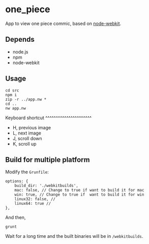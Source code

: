 one_piece
=========

App to view one piece commic, based on [node-webkit](https://github.com/rogerwang/node-webkit).

Depends
----------

* node.js
* npm
* node-webkit

Usage
---------

    cd src
    npm i
    zip -r ../app.nw *
    cd ..
    nw app.nw

Keyboard shortcut
^^^^^^^^^^^^^^^^^^^^^^

* H, previous image
* L, next image
* J, scroll down
* K, scroll up

Build for multiple platform
-------------------------------

Modify the ``Grunfile``:

    options: {
        build_dir: './webkitbuilds', 
        mac: false, // Change to true if want to build it for mac
        win: true, // Change to true if  want to build it for win
        linux32: false, // 
        linux64: true // 
    },

And then,

    grunt

Wait for a long time and the built binaries will be in ``/webkitbuilds``.




